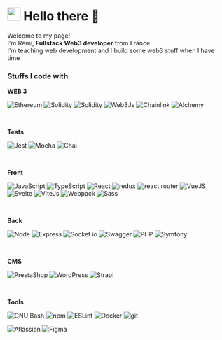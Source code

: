 <h1><img src="https://emojis.slackmojis.com/emojis/images/1643514389/3643/cool-doge.gif?1643514389" width="30"/> Hello there 👋</h1>


<p>Welcome to my page! </br> I'm Rémi, <b>Fullstack Web3 developer</b> from France <img src="https://cdn-icons-png.flaticon.com/512/197/197560.png" width="13"/><br>
I'm teaching web development and I build some web3 stuff when I have time
</p>

<h3>Stuffs I code with</h3>

<p>

  <strong>WEB 3</strong>

  <img alt="Ethereum" src="https://img.shields.io/badge/Ethereum-637CEA?style=for-the-badge&logo=ethereum&logoColor=FFFFFF" /> <img alt="Solidity" src="https://img.shields.io/badge/Solidity-65AFFF?style=for-the-badge&logo=solidity&logoColor=373737" />
  <img alt="Solidity" src="https://img.shields.io/badge/Hardhat-FFF100?style=for-the-badge&logo=hardhat&logoColor=9ABAFB" />
  <img alt="Web3Js" src="https://img.shields.io/badge/Web3.js-818286?style=for-the-badge&logo=web3dotjs&logoColor=EF6830" />
  <img alt="Chainlink" src="https://img.shields.io/badge/Chainlink-fff?style=for-the-badge&logo=Chainlink&logoColor=363FF9" />
  <img alt="Alchemy" src="https://img.shields.io/badge/Alchemy-363FF9?style=for-the-badge&logo=alchemy&logoColor=fff" />

  <br>

  <strong>Tests</strong>

  <img alt="Jest" src="https://img.shields.io/badge/-Jest-99425B?style=for-the-badge&logo=Jest&logoColor=white" /> <img alt="Mocha" src="https://img.shields.io/badge/-Mocha-9c775a?style=for-the-badge&logo=mocha&logoColor=white" /> <img alt="Chai" src="https://img.shields.io/badge/-Chai-A40802?style=for-the-badge&logo=Chai&logoColor=white" />

  <br>

  <strong>Front</strong>

  <img alt="JavaScript" src="https://img.shields.io/badge/JavaScript-323330?style=for-the-badge&logo=javascript&logoColor=F7DF1E" /> <img alt="TypeScript" src="https://img.shields.io/badge/-TypeScript-007ACC?style=for-the-badge&logo=typescript&logoColor=white" /> <img alt="React" src="https://img.shields.io/badge/-React-23272F?style=for-the-badge&logo=react&logoColor=149ECA" /> <img alt="redux" src="https://img.shields.io/badge/-Redux-764ABC?style=for-the-badge&logo=redux&logoColor=white" /> <img alt="react router" src="https://img.shields.io/badge/React_Router-CA4245?style=for-the-badge&logo=react-router&logoColor=white" /> <img alt="VueJS" src="https://img.shields.io/badge/Vue.js-35495E?style=for-the-badge&logo=vuedotjs&logoColor=4FC08D" /> <img alt="Svelte" src="https://img.shields.io/badge/Svelte-2E2E2E?style=for-the-badge&logo=Svelte&logoColor=F96743" /> <img alt="VIteJs" src="https://img.shields.io/badge/Vite-B43EFE?style=for-the-badge&logo=vite&logoColor=FFC921" /> <img alt="Webpack" src="https://img.shields.io/badge/-Webpack-8DD6F9?style=for-the-badge&logo=webpack&logoColor=white" /> <img alt="Sass" src="https://img.shields.io/badge/-Sass-CC6699?style=for-the-badge&logo=sass&logoColor=white" />

  <br>

  <strong>Back</strong>

  <img alt="Node" src="https://img.shields.io/badge/Node.js-59AA46?style=for-the-badge&logo=nodedotjs&logoColor=white" /> <img alt="Express" src="https://img.shields.io/badge/Express-fff?style=for-the-badge&logo=express&logoColor=black" /> <img alt="Socket.io" src="https://img.shields.io/badge/Socket.io-25C2A0?style=for-the-badge&logo=Socketdotio&logoColor=fff" /> <img alt="Swagger" src="https://img.shields.io/badge/Swagger-5CC257?style=for-the-badge&logo=swagger&logoColor=white" /> <img alt="PHP" src="https://img.shields.io/badge/PHP-777BB4?style=for-the-badge&logo=php&logoColor=white" /> <img alt="Symfony" src="https://img.shields.io/badge/Symfony-000000?style=for-the-badge&logo=Symfony&logoColor=white" />

  <br>

  <strong>CMS</strong>

  <img alt="PrestaShop" src="https://img.shields.io/badge/PrestaShop-000000?style=for-the-badge&logo=prestaShop&logoColor=A4DBE8" /> <img alt="WordPress" src="https://img.shields.io/badge/WordPress-fff?style=for-the-badge&logo=WordPress&logoColor=2888CC" /> <img alt="Strapi" src="https://img.shields.io/badge/Strapi-4945FF?style=for-the-badge&logo=Strapi&logoColor=fff" />
  
  <br>

  <strong>Tools</strong>

  <img alt="GNU Bash" src="https://img.shields.io/badge/GNU Bash-000?style=for-the-badge&logo=gnubash&logoColor=white" /> <img alt="npm" src="https://img.shields.io/badge/-NPM-CB3837?style=for-the-badge&logo=npm&logoColor=white" /> <img alt="ESLint" src="https://img.shields.io/badge/ESLint-344054?style=for-the-badge&logo=ESLint&logoColor=341BAB" /> <img alt="Docker" src="https://img.shields.io/badge/Docker-46a2f1?style=for-the-badge&logo=docker&logoColor=white" /> <img alt="git" src="https://img.shields.io/badge/Git-F05032?style=for-the-badge&logo=git&logoColor=white" />

  <img alt="Atlassian" src="https://img.shields.io/badge/Atlassian-0E65DF?style=for-the-badge&logo=atlassian&logoColor=white" /> <img alt="Figma" src="https://img.shields.io/badge/-Figma-F24E1E?style=for-the-badge&logo=figma&logoColor=fff" />
</p>
